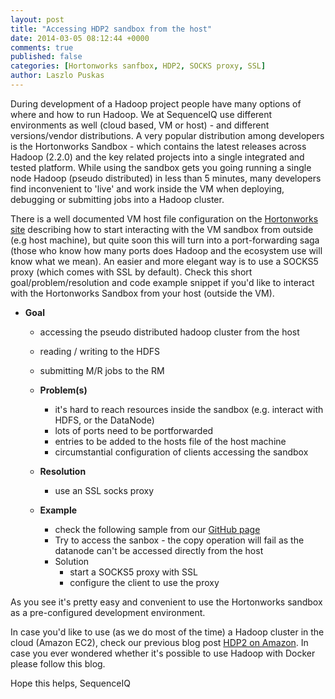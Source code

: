 ```yaml
---
layout: post
title: "Accessing HDP2 sandbox from the host"
date: 2014-03-05 08:12:44 +0000
comments: true
published: false
categories: [Hortonworks sanfbox, HDP2, SOCKS proxy, SSL]
author: Laszlo Puskas
---
```

During development of a Hadoop project people have many options of where and how to run Hadoop. We at SequenceIQ use different environments as well (cloud based, VM or host) - and different versions/vendor distributions. A very popular distribution among developers is the Hortonworks Sandbox - which contains the latest releases across Hadoop (2.2.0) and the key related projects into a single integrated and tested platform.
While using the sandbox gets you going running a single node Hadoop (pseudo distributed) in less than 5 minutes, many developers find inconvenient to 'live' and work inside the VM when deploying, debugging or submitting jobs into a Hadoop cluster. 

There is a well documented VM host file configuration on the [Hortonworks site](http://docs.hortonworks.com/) describing how to start interacting with the VM sandbox from outside (e.g host machine), but quite soon this will turn into a port-forwarding saga (those who know how many ports does Hadoop and the ecosystem use will know what we mean). An easier and more elegant way is to use a SOCKS5 proxy (which comes with SSL by default). 
Check this short goal/problem/resolution and code example snippet if you'd like to interact with the Hortonworks Sandbox from your host (outside the VM).

 * **Goal**
      * accessing the pseudo distributed hadoop cluster from the  host
      * reading / writing to the  HDFS
      * submitting  M/R jobs to the RM

   * **Problem(s)**
      * it's hard to reach resources inside the sandbox (e.g. interact with HDFS, or the DataNode)
      * lots of ports need to be portforwarded
      * entries to be added to the hosts file of the  host machine
      * circumstantial configuration of clients  accessing the sandbox

   * **Resolution**
      * use an SSL socks proxy

   * **Example**
      * check the following sample from our [GitHub page](https://github.com/sequenceiq/sequenceiq-samples/tree/master/HDP-sandbox-access)
      * Try to access the sanbox - the copy operation will fail as the datanode can't be accessed directly from the host
	  * Solution
	  	  * start a SOCKS5 proxy with SSL 
	  	  * configure the client to use the proxy
	  	  
	  	  
As you see it's pretty easy and convenient to use the Hortonworks sandbox as a pre-configured development environment.

In case you'd like to use (as we do most of the time) a Hadoop cluster in the cloud (Amazon EC2), check our previous blog post [HDP2 on Amazon](http://blog.sequenceiq.com/blog/2014/02/07/hdp2-on-amazon/). 
In case you ever wondered whether it's possible to use Hadoop with Docker please follow this blog.

Hope this helps,
SequenceIQ
